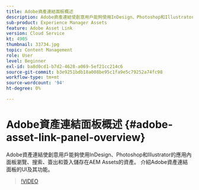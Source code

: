 ```yaml
---
title: Adobe資產連結面板概述
description: Adobe資產連結使創意用戶能夠使用InDesign、Photoshop和Illustrator的應用內面板瀏覽、搜索、簽出和簽入儲存在AEM Assets的資產。 介紹Adobe資產連結面板的UI及其功能。
sub-product: Experience Manager Assets
feature: Adobe Asset Link
version: Cloud Service
kt: 4905
thumbnail: 33734.jpg
topic: Content Management
role: User
level: Beginner
exl-id: ba8d0cd1-b7d2-4628-a069-5ef21cc214c6
source-git-commit: b3e9251bdb18a008be95c1fa9e5c79252a74fc98
workflow-type: tm+mt
source-wordcount: '94'
ht-degree: 0%

---
```


# Adobe資產連結面板概述 {#adobe-asset-link-panel-overview}

Adobe資產連結使創意用戶能夠使用InDesign、Photoshop和Illustrator的應用內面板瀏覽、搜索、簽出和簽入儲存在AEM Assets的資產。 介紹Adobe資產連結面板的UI及其功能。

>[!VIDEO](https://video.tv.adobe.com/v/33734?quality=12&learn=on)
